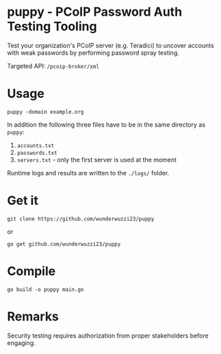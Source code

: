 # puppy - PCoIP Password Auth Testing Tooling

Test your organization's PCoIP server (e.g. Teradici) to uncover accounts with weak passwords by performing password spray testing.

Targeted API: `/pcoip-broker/xml`


# Usage

`puppy -domain example.org`

In addition the following three files have to be in the same directory as `puppy`:
1. `accounts.txt`
2. `passwords.txt`
3. `servers.txt` - only the first server is used at the moment

Runtime logs and results are written to the `./logs/` folder. 

# Get it

```
git clone https://github.com/wunderwuzzi23/puppy
```

or 

```
go get github.com/wunderwuzzi23/puppy
```

# Compile

```
go build -o puppy main.go
```

# Remarks

Security testing requires authorization from proper stakeholders before engaging.

